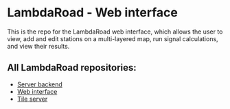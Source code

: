 # LambdaRoad - Web interface

This is the repo for the LambdaRoad web interface, which allows the user to view, add and edit stations on a multi-layered map, run signal calculations, and view their results.

## All LambdaRoad repositories:
 - [Server backend](https://github.com/erlenddahl/lambdaroad-model)
 - [Web interface](https://github.com/erlenddahl/lambdaroad-interface)
 - [Tile server](https://github.com/erlenddahl/lambdaroad-tileserver)
